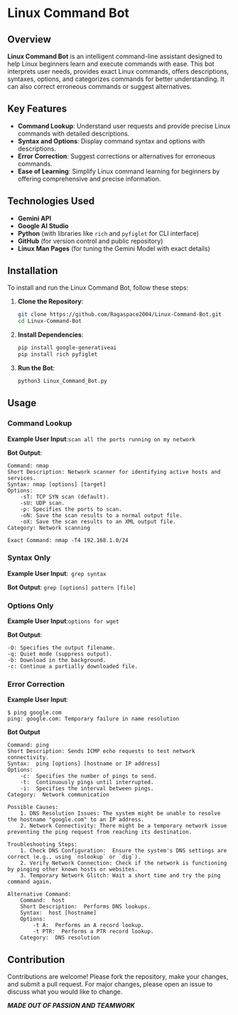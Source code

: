 # Linux Command Bot

## Overview

**Linux Command Bot** is an intelligent command-line assistant designed to help Linux beginners learn and execute commands with ease. This bot interprets user needs, provides exact Linux commands, offers descriptions, syntaxes, options, and categorizes commands for better understanding. It can also correct erroneous commands or suggest alternatives.

## Key Features

- **Command Lookup**: Understand user requests and provide precise Linux commands with detailed descriptions.
- **Syntax and Options**: Display command syntax and options with descriptions.
- **Error Correction**: Suggest corrections or alternatives for erroneous commands.
- **Ease of Learning**: Simplify Linux command learning for beginners by offering comprehensive and precise information.

## Technologies Used

- **Gemini API**
- **Google AI Studio**
- **Python** (with libraries like `rich` and `pyfiglet` for CLI interface)
- **GitHub** (for version control and public repository)
- **Linux Man Pages** (for tuning the Gemini Model with exact details)

## Installation

To install and run the Linux Command Bot, follow these steps:

1. **Clone the Repository**:
    ```bash
    git clone https://github.com/Ragaspace2004/Linux-Command-Bot.git
    cd Linux-Command-Bot
    ```

2. **Install Dependencies**:
    ```bash
    pip install google-generativeai
    pip install rich pyfiglet
    ```

3. **Run the Bot**:
    ```bash
    python3 Linux_Command_Bot.py
    ```

## Usage

### Command Lookup

**Example User Input**:```scan all the ports running on my network```

**Bot Output**:
```
Command: nmap
Short Description: Network scanner for identifying active hosts and services.
Syntax: nmap [options] [target]
Options:
    -sT: TCP SYN scan (default).
    -sU: UDP scan.
    -p: Specifies the ports to scan.
    -oN: Save the scan results to a normal output file.
    -oX: Save the scan results to an XML output file.
Category: Network scanning

Exact Command: nmap -T4 192.168.1.0/24
```

### Syntax Only

**Example User Input**:``` grep syntax```

**Bot Output**: ```grep [options] pattern [file] ```

### Options Only

**Example User Input**:```options for wget```

**Bot Output**:
```
-O: Specifies the output filename.
-q: Quiet mode (suppress output).
-b: Download in the background.
-c: Continue a partially downloaded file.
```

### Error Correction

**Example User Input**:
```
$ ping google.com    
ping: google.com: Temporary failure in name resolution
```
                                                          
**Bot Output**
```
Command: ping
Short Description: Sends ICMP echo requests to test network connectivity.
Syntax:  ping [options] [hostname or IP address]
Options:
    -c:  Specifies the number of pings to send.
    -t:  Continuously pings until interrupted.
    -i:  Specifies the interval between pings.
Category:  Network communication

Possible Causes:
    1. DNS Resolution Issues: The system might be unable to resolve the hostname "google.com" to an IP address.
    2. Network Connectivity: There might be a temporary network issue preventing the ping request from reaching its destination.

Troubleshooting Steps:
    1. Check DNS Configuration:  Ensure the system's DNS settings are correct (e.g., using `nslookup` or `dig`).
    2. Verify Network Connection: Check if the network is functioning by pinging other known hosts or websites.
    3. Temporary Network Glitch: Wait a short time and try the ping command again.

Alternative Command:
    Command:  host
    Short Description:  Performs DNS lookups.
    Syntax:  host [hostname]
    Options:
        -t A:  Performs an A record lookup.
        -t PTR:  Performs a PTR record lookup.
    Category:  DNS resolution
```
## Contribution

Contributions are welcome! Please fork the repository, make your changes, and submit a pull request. For major changes, please open an issue to discuss what you would like to change.

***MADE OUT OF PASSION AND TEAMWORK***
